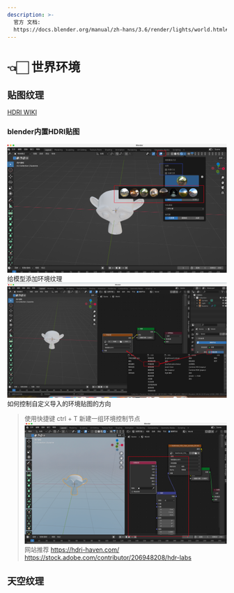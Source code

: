 ```yaml
---
description: >-
  官方 文档:
  https://docs.blender.org/manual/zh-hans/3.6/render/lights/world.html#world-environment
---
```


# 👈🏻 世界环境
## 贴图纹理
[HDRI WIKI](https://zh.wikipedia.org/wiki/%E9%AB%98%E5%8B%95%E6%85%8B%E7%AF%84%E5%9C%8D)
### blender内置HDRI贴图
![内置的HRDI贴图](/.gitbook/assets/72a1d38cf1e5f581e7ecc7cc4940e1a321de5d60f7cb926691096cc472270016.png)  
给模型添加环境纹理
![图 1](/.gitbook/assets/05e2f537d448a184e872299677b5410f1f8d1001daada1b37af655b9b5545f0d.png)  
如何控制自定义导入的环境贴图的方向
> 使用快捷键 ctrl + T 新建一组环境控制节点
![图 2](/.gitbook/assets/4704fdcb8b8ff58036aa9d279ba9062c5fb43896a21d432ca9ca17fa10be1d9c.png)  
>网站推荐 
>https://hdri-haven.com/
>https://stock.adobe.com/contributor/206948208/hdr-labs
## 天空纹理
